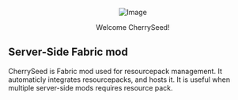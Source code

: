 <div align="center">
  
![Image](https://github.com/user-attachments/assets/9e191e80-ec62-4f52-8000-a4ec7dd4a115)

Welcome CherrySeed!
</div>

## Server-Side Fabric mod
CherrySeed is Fabric mod used for resourcepack management. It automaticly integrates resourcepacks, and hosts it. It is useful when multiple server-side mods requires resource pack.

